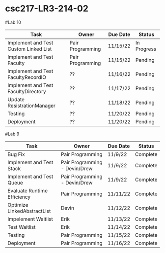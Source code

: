 # csc217-LR3-214-02

#Lab 10

| Task | Owner | Due Date | Status |
| - | - | - | - |
| Implement and Test Custom Linked List | Pair Programming | 11/15/22 | In Progress |
| Implement and Test Faculty | Pair Programming | 11/15/22 | Pending | 
| Implement and Test FacultyRecordIO | ?? | 11/16/22 | Pending | 
| Implement and Test FacultyDirectory | ?? | 11/17/22 | Pending | 
| Update ResistrationManager | ?? | 11/18/22 | Pending |
| Testing | ??| 11/20/22 | Pending |
| Deployment | ?? | 11/20/22 | Pending | 

#Lab 9

| Task | Owner | Due Date | Status |
| - | - | - | - |
| Bug Fix | Pair Programming | 11/9/22 | Complete |
| Implement and Test Stack | Pair Programming - Devin/Drew | 11/9/22 | Complete |
| Implement and Test Queue | Pair Programming - Devin/Drew | 11/9/22 | Complete | 
| Evaluate Runtime Efficiency | Pair Programming | 11/11/22 | Complete | 
| Optimize LinkedAbstractList | Devin | 11/12/22 | Complete | 
| Impelement Waitlist | Erik | 11/13/22 | Complete |
| Test Waitlist | Erik | 11/14/22 | Complete |
| Testing | Pair Programming | 11/15/22 | Complete |
| Deployment | Pair Programming | 11/16/22 | Complete | 

